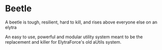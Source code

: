 # Beetle
A beetle is tough, resilient, hard to kill, and rises above everyone else on an elytra

An easy to use, powerful and modular utility system meant to be the replacement and killer for ElytraForce's old aUtils system.